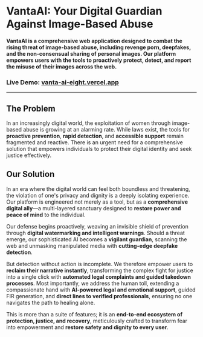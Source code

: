 # VantaAI: Your Digital Guardian Against Image-Based Abuse

**VantaAI is a comprehensive web application designed to combat the rising threat of image-based abuse, including revenge porn, deepfakes, and the non-consensual sharing of personal images. Our platform empowers users with the tools to proactively protect, detect, and report the misuse of their images across the web.**

### **Live Demo:** [vanta-ai-eight.vercel.app](https://vanta-ai-eight.vercel.app)

---

## The Problem

In an increasingly digital world, the exploitation of women through image-based abuse is growing at an alarming rate. While laws exist, the tools for **proactive prevention**, **rapid detection**, and **accessible support** remain fragmented and reactive. There is an urgent need for a comprehensive solution that empowers individuals to protect their digital identity and seek justice effectively.

## Our Solution

In an era where the digital world can feel both boundless and threatening, the violation of one's privacy and dignity is a deeply isolating experience. Our platform is engineered not merely as a tool, but as a **comprehensive digital ally**—a multi-layered sanctuary designed to **restore power and peace of mind** to the individual.

Our defense begins proactively, weaving an invisible shield of prevention through **digital watermarking and intelligent warnings**. Should a threat emerge, our sophisticated AI becomes a **vigilant guardian**, scanning the web and unmasking manipulated media with **cutting-edge deepfake detection**.

But detection without action is incomplete. We therefore empower users to **reclaim their narrative instantly**, transforming the complex fight for justice into a single click with **automated legal complaints and guided takedown processes**. Most importantly, we address the human toll, extending a compassionate hand with **AI-powered legal and emotional support**, guided FIR generation, and **direct lines to verified professionals**, ensuring no one navigates the path to healing alone.

This is more than a suite of features; it is an **end-to-end ecosystem of protection, justice, and recovery**, meticulously crafted to transform fear into empowerment and **restore safety and dignity to every user**.
